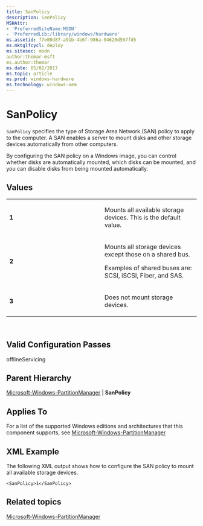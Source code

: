 ```yaml
---
title: SanPolicy
description: SanPolicy
MSHAttr:
- 'PreferredSiteName:MSDN'
- 'PreferredLib:/library/windows/hardware'
ms.assetid: f7e00d87-a91b-4b6f-986a-94620d597fd5
ms.mktglfcycl: deploy
ms.sitesec: msdn
author:themar-msft
ms.author:themar
ms.date: 05/02/2017
ms.topic: article
ms.prod: windows-hardware
ms.technology: windows-oem
---
```


# SanPolicy


`SanPolicy` specifies the type of Storage Area Network (SAN) policy to apply to the computer. A SAN enables a server to mount disks and other storage devices automatically from other computers.

By configuring the SAN policy on a Windows image, you can control whether disks are automatically mounted, which disks can be mounted, and you can disable disks from being mounted automatically.

## Values


<table>
<colgroup>
<col width="50%" />
<col width="50%" />
</colgroup>
<tbody>
<tr class="odd">
<td><p><strong>1</strong></p></td>
<td><p>Mounts all available storage devices. This is the default value.</p></td>
</tr>
<tr class="even">
<td><p><strong>2</strong></p></td>
<td><p>Mounts all storage devices except those on a shared bus.</p>
<p>Examples of shared buses are: SCSI, iSCSI, Fiber, and SAS.</p></td>
</tr>
<tr class="odd">
<td><p><strong>3</strong></p></td>
<td><p>Does not mount storage devices.</p></td>
</tr>
</tbody>
</table>

 

## Valid Configuration Passes


offlineServicing

## Parent Hierarchy


[Microsoft-Windows-PartitionManager](microsoft-windows-partitionmanager.md) | **SanPolicy**

## Applies To


For a list of the supported Windows editions and architectures that this component supports, see [Microsoft-Windows-PartitionManager](microsoft-windows-partitionmanager.md)

## XML Example


The following XML output shows how to configure the SAN policy to mount all available storage devices.

```
<SanPolicy>1</SanPolicy>
```

## Related topics


[Microsoft-Windows-PartitionManager](microsoft-windows-partitionmanager.md)

 

 







